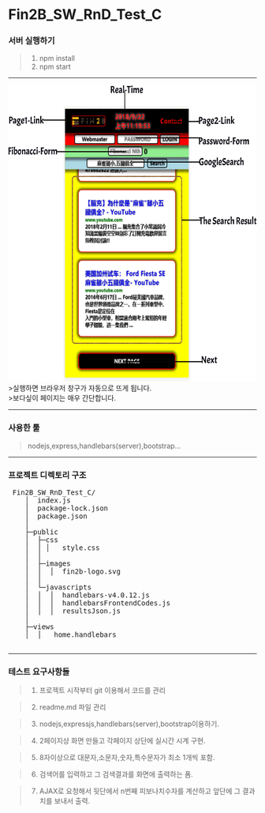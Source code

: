 # Fin2B_SW_RnD_Test_C
### 서버 실행하기
>1. npm install
>2. npm start
---
<img width="600" height="600" src="https://github.com/kska32/Fin2B_SW_RnD_Test_C/blob/master/public/images/ui.png?raw=true"/>
>실행하면 브라우저 창구가 자동으로 뜨게 됩니다.<br>
>보다싶이 페이지는  매우 간단합니다.

---

### 사용한 툴
>nodejs,express,handlebars(server),bootstrap...
---

### 프로젝트 디렉토리 구조
<pre>
 Fin2B_SW_RnD_Test_C/
 	│  index.js 
	│  package-lock.json
	│  package.json
	│
	├─public
	│  ├─css
	│  │ │   style.css
	│  │
	│  ├─images
	│  │  │  fin2b-logo.svg
	│  │
	│  └─javascripts
	│  │  │  handlebars-v4.0.12.js
	│  │  │  handlebarsFrontendCodes.js
	│  │  │  resultsJson.js
	│
	├─views
	│  │   home.handlebars
  </pre>
  
---
### 테스트 요구사항들
>1. 프로젝트 시작부터 git 이용해서 코드를 관리

>2. readme.md 파일 관리

>3. nodejs,expressjs,handlebars(server),bootstrap이용하기.

>4. 2페이지상 화면 만들고 각페이지 상단에 실시간 시계 구현.

>5. 8자이상으로 대문자,소문자,숫자,특수문자가 최소 1개씩  포함.

>6. 검색어를 입력하고 그 검색결과를 화면에 출력하는 폼.

>7. AJAX로 요청해서 뒷단에서 n번째 피보나치수자를 계산하고 앞단에 그 결과치를 보내서 출력. 

	

